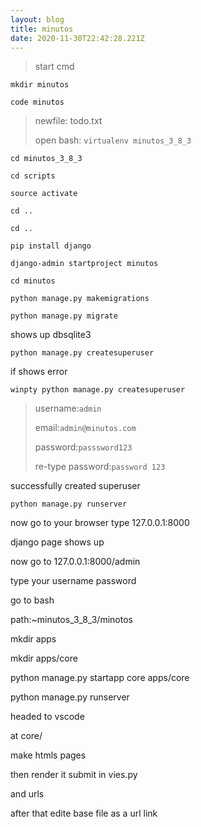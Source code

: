 ```yaml
---
layout: blog
title: minutos
date: 2020-11-30T22:42:28.221Z
---
```

> start cmd

`mkdir minutos`

`code minutos`

> newfile: todo.txt
>
> open bash: `virtualenv minutos_3_8_3`

`cd minutos_3_8_3`

`cd scripts`

`source activate`

`cd ..`

`cd ..`

`pip install django`

`django-admin startproject minutos`

`cd minutos`

`python manage.py makemigrations`

`python manage.py migrate`

shows up dbsqlite3

`python manage.py createsuperuser`

if shows error

`winpty python manage.py createsuperuser`

> username:`admin`
>
> email:`admin@minutos.com`
>
> password:`passsword123`
>
> re-type password:`password 123`

successfully created superuser

`python manage.py runserver`

now go to your browser type 127.0.0.1:8000

django page shows up

now go to  127.0.0.1:8000/admin

type your username password

go to bash

path:~minutos_3_8_3/minotos

mkdir apps

mkdir apps/core

python manage.py startapp core apps/core

python manage.py runserver

headed to vscode







at core/

make htmls pages

then render it submit in vies.py

and urls

after that edite base file  as a url link
